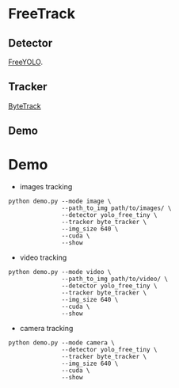 # FreeTrack

## Detector

[FreeYOLO](https://github.com/yjh0410/FreeYOLO).

## Tracker

[ByteTrack](https://github.com/ifzhang/ByteTrack)

## Demo
# Demo
* images tracking
```Shell
python demo.py --mode image \
               --path_to_img path/to/images/ \
               --detector yolo_free_tiny \
               --tracker byte_tracker \
               --img_size 640 \
               --cuda \
               --show
```

* video tracking

```Shell
python demo.py --mode video \
               --path_to_img path/to/video/ \
               --detector yolo_free_tiny \
               --tracker byte_tracker \
               --img_size 640 \
               --cuda \
               --show
```

* camera tracking

```Shell
python demo.py --mode camera \
               --detector yolo_free_tiny \
               --tracker byte_tracker \
               --img_size 640 \
               --cuda \
               --show
```
